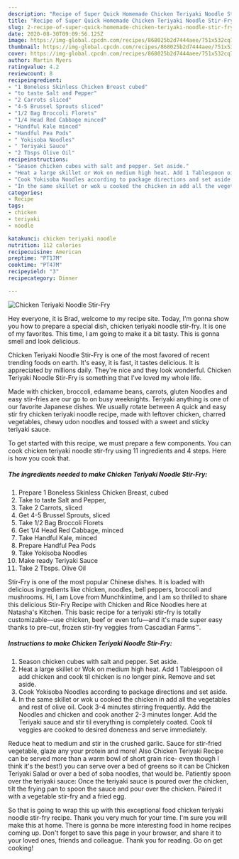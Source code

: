 ```yaml
---
description: "Recipe of Super Quick Homemade Chicken Teriyaki Noodle Stir-Fry"
title: "Recipe of Super Quick Homemade Chicken Teriyaki Noodle Stir-Fry"
slug: 2-recipe-of-super-quick-homemade-chicken-teriyaki-noodle-stir-fry
date: 2020-08-30T09:09:56.125Z
image: https://img-global.cpcdn.com/recipes/868025b2d7444aee/751x532cq70/chicken-teriyaki-noodle-stir-fry-recipe-main-photo.jpg
thumbnail: https://img-global.cpcdn.com/recipes/868025b2d7444aee/751x532cq70/chicken-teriyaki-noodle-stir-fry-recipe-main-photo.jpg
cover: https://img-global.cpcdn.com/recipes/868025b2d7444aee/751x532cq70/chicken-teriyaki-noodle-stir-fry-recipe-main-photo.jpg
author: Martin Myers
ratingvalue: 4.2
reviewcount: 8
recipeingredient:
- "1 Boneless Skinless Chicken Breast cubed"
- "to taste Salt and Pepper"
- "2 Carrots sliced"
- "4-5 Brussel Sprouts sliced"
- "1/2 Bag Broccoli Florets"
- "1/4 Head Red Cabbage minced"
- "Handful Kale minced"
- "Handful Pea Pods"
- " Yokisoba Noodles"
- " Teriyaki Sauce"
- "2 Tbsps Olive Oil"
recipeinstructions:
- "Season chicken cubes with salt and pepper. Set aside."
- "Heat a large skillet or Wok on medium high heat. Add 1 Tablespoon oil add chicken and cook til chicken is no longer pink. Remove and set aside."
- "Cook Yokisoba Noodles according to package directions and set aside."
- "In the same skillet or wok u cooked the chicken in add all the vegetables and rest of olive oil. Cook 3-4 minutes stirring frequently. Add the Noodles and chicken and cook another 2-3 minutes longer. Add the Teriyaki sauce and stir til everything is completely coated. Cook til veggies are cooked to desired doneness and serve immediately."
categories:
- Recipe
tags:
- chicken
- teriyaki
- noodle

katakunci: chicken teriyaki noodle 
nutrition: 112 calories
recipecuisine: American
preptime: "PT17M"
cooktime: "PT47M"
recipeyield: "3"
recipecategory: Dinner

---
```



![Chicken Teriyaki Noodle Stir-Fry](https://img-global.cpcdn.com/recipes/868025b2d7444aee/751x532cq70/chicken-teriyaki-noodle-stir-fry-recipe-main-photo.jpg)

Hey everyone, it is Brad, welcome to my recipe site. Today, I'm gonna show you how to prepare a special dish, chicken teriyaki noodle stir-fry. It is one of my favorites. This time, I am going to make it a bit tasty. This is gonna smell and look delicious.

Chicken Teriyaki Noodle Stir-Fry is one of the most favored of recent trending foods on earth. It's easy, it is fast, it tastes delicious. It is appreciated by millions daily. They're nice and they look wonderful. Chicken Teriyaki Noodle Stir-Fry is something that I've loved my whole life.

Made with chicken, broccoli, edamame beans, carrots, gluten Noodles and easy stir-fries are our go to on busy weeknights. Teriyaki anything is one of our favorite Japanese dishes. We usually rotate between A quick and easy stir fry chicken teriyaki noodle recipe, made with leftover chicken, charred vegetables, chewy udon noodles and tossed with a sweet and sticky teriyaki sauce.


To get started with this recipe, we must prepare a few components. You can cook chicken teriyaki noodle stir-fry using 11 ingredients and 4 steps. Here is how you cook that.

<!--inarticleads1-->

##### The ingredients needed to make Chicken Teriyaki Noodle Stir-Fry:

1. Prepare 1 Boneless Skinless Chicken Breast, cubed
1. Take to taste Salt and Pepper,
1. Take 2 Carrots, sliced
1. Get 4-5 Brussel Sprouts, sliced
1. Take 1/2 Bag Broccoli Florets
1. Get 1/4 Head Red Cabbage, minced
1. Take Handful Kale, minced
1. Prepare Handful Pea Pods
1. Take  Yokisoba Noodles
1. Make ready  Teriyaki Sauce
1. Take 2 Tbsps. Olive Oil


Stir-Fry is one of the most popular Chinese dishes. It is loaded with delicious ingredients like chicken, noodles, bell peppers, broccoli and mushrooms. Hi, I am Love from Munchkintime, and I am so thrilled to share this delicious Stir-Fry Recipe with Chicken and Rice Noodles here at Natasha&#39;s Kitchen. This basic recipe for a teriyaki stir-fry is totally customizable—use chicken, beef or even tofu—and it&#39;s made super easy thanks to pre-cut, frozen stir-fry veggies from Cascadian Farms™. 

<!--inarticleads2-->

##### Instructions to make Chicken Teriyaki Noodle Stir-Fry:

1. Season chicken cubes with salt and pepper. Set aside.
1. Heat a large skillet or Wok on medium high heat. Add 1 Tablespoon oil add chicken and cook til chicken is no longer pink. Remove and set aside.
1. Cook Yokisoba Noodles according to package directions and set aside.
1. In the same skillet or wok u cooked the chicken in add all the vegetables and rest of olive oil. Cook 3-4 minutes stirring frequently. Add the Noodles and chicken and cook another 2-3 minutes longer. Add the Teriyaki sauce and stir til everything is completely coated. Cook til veggies are cooked to desired doneness and serve immediately.


Reduce heat to medium and stir in the crushed garlic. Sauce for stir-fried vegetable, glaze any your protein and more! Also Chicken Teriyaki Recipe can be served more than a warm bowl of short grain rice- even though I think it&#39;s the best!) you can serve over a bed of greens so it can be Chicken Teriyaki Salad or over a bed of soba noodles, that would be. Patiently spoon over the teriyaki sauce: Once the teriyaki sauce is poured over the chicken, tilt the frying pan to spoon the sauce and pour over the chicken. Paired it with a vegetable stir-fry and a fried egg. 

So that is going to wrap this up with this exceptional food chicken teriyaki noodle stir-fry recipe. Thank you very much for your time. I'm sure you will make this at home. There is gonna be more interesting food in home recipes coming up. Don't forget to save this page in your browser, and share it to your loved ones, friends and colleague. Thank you for reading. Go on get cooking!
